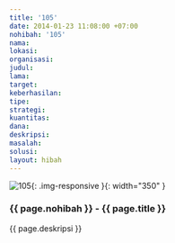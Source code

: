 ```yaml
---
title: '105'
date: 2014-01-23 11:08:00 +07:00
nohibah: '105'
nama: 
lokasi: 
organisasi: 
judul: 
lama: 
target: 
keberhasilan: 
tipe: 
strategi: 
kuantitas: 
dana: 
deskripsi: 
masalah: 
solusi: 
layout: hibah
---
```


![105](/static/img/hibahcms/105.png){: .img-responsive }{: width="350" }

### {{ page.nohibah }} - {{ page.title }}

{{ page.deskripsi }}
